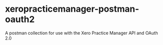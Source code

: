 # xeropracticemanager-postman-oauth2
A postman collection for use with the Xero Practice Manager API and OAuth 2.0

